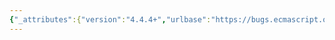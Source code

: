 ```yaml
---
{"_attributes":{"version":"4.4.4+","urlbase":"https://bugs.ecmascript.org/","maintainer":"dherman@mozilla.com"},"bug":{"bug_id":4261,"creation_ts":"2015-04-05 14:51:00 -0700","short_desc":"26.3.2: missing \"the\"","delta_ts":"2015-04-16 14:01:25 -0700","product":"Draft for 6th Edition","component":"editorial issue","version":"Rev 37: April 3, 2015 Release Candidate 4","rep_platform":"All","op_sys":"All","bug_status":"RESOLVED","resolution":"FIXED","priority":"Normal","bug_severity":"minor","everconfirmed":true,"reporter":{"uid":"jmdyck","name":"Michael Dyck"},"assigned_to":{"uid":"allen","name":"Allen Wirfs-Brock"},"long_desc":[{"commentid":14138,"comment_count":0,"who":{"uid":"jmdyck","name":"Michael Dyck"},"bug_when":"2015-04-05 14:51:23 -0700","thetext":"In 26.3.2 \"[ @@iterator ] ( )\",\nthe preamble says:\n    When the @@iterator method is called with no arguments following steps are\n    taken:\n\ns|arguments following|arguments, the following|"},{"commentid":14142,"comment_count":1,"who":{"uid":"allen","name":"Allen Wirfs-Brock"},"bug_when":"2015-04-05 15:42:23 -0700","thetext":"fixed in rev38 editor's draft"},{"commentid":14248,"comment_count":2,"who":{"uid":"allen","name":"Allen Wirfs-Brock"},"bug_when":"2015-04-16 14:01:25 -0700","thetext":"in rev38"}]}}
---
```

